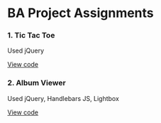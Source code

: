 # BA Project Assignments

### 1. Tic Tac Toe

Used jQuery

[View code](tic-tac-toe/)

### 2. Album Viewer

Used jQuery, Handlebars JS, Lightbox

[View code](album-viewer/)
